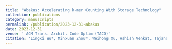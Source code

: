 ```yaml
---
title: "Abakus: Accelerating k-mer Counting With Storage Technology"
collection: publications
category: manuscripts
permalink: /publication/2023-12-31-abakus
date: 2023-12-31
venue: ' ACM Trans. Archit. Code Optim (TACO)'
citation: 'Lingxi Wu*, Minxuan Zhou*, Weihong Xu, Ashish Venkat, Tajana Rosing, and Kevin Skadron. &quot;Abakus: Accelerating k-mer Counting With Storage Technology&quot;. ACM Trans. Archit. Code Optim. https://doi.org/10.1145/3632952'
---
```

